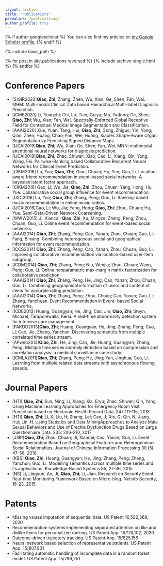 ```yaml
---
layout: archive
title: "Publications"
permalink: /publications/
author_profile: true
---
```


{% if author.googlescholar %}
  You can also find my articles on <u><a href="{{author.googlescholar}}">my Google Scholar profile</a>.</u>
{% endif %}

{% include base_path %}

{% for post in site.publications reversed %}
  {% include archive-single.html %}
{% endfor %}


Conference Papers
======
* [SIGIR2020]<b>Qiao, Zhi</b>; Zhang, Zhen; Wu, Xian; Ge, Shen; Fan, Wei. MHM: Multi-modal Clinical Data based Hierarchical Multi-label Diagnosis Prediction. 
* [ICME2020] Li, Yongzhi; Chi, Lu; Tian, Guiyu; Mu, Yadong; Ge, Shen; <b>Qiao, Zhi</b>; Wu, Xian; Fan, Wei. Spectrally-Enforced Global Receptive Field for Contextual Medical Image Segmentation and Classification. 
* [AAAI2020] Xue, Yuan; Tang, Hui; <b>Qiao, Zhi</b>; Gong, Zhiguo; Yin, Yong; Qian, Zhen; Huang, Chao; Fan, Wei; Huang, Xiaolei. Shape-Aware Organ Segmentation vy Predicting Signed Distance Maps. 
* [IJCAI2019]<b>Qiao, Zhi</b>; Wu, Xian; Ge, Shen; Fan, Wei. MNN: multimodal attentional neural networks for diagnosis prediction. 
* [IJCAI2018]<b>Qiao, Zhi</b>; Zhao, Shiwan; Xiao, Cao; Li, Xiang; Qin, Yong; Wang, Fei. Pairwise-Ranking based Collaborative Recurrent Neural Networks for Clinical Event Prediction.
* [CIKM2016] Lu, Yao; <b>Qiao, Zhi</b>; Zhou, Chuan; Hu, Yue; Guo, Li. Location-aware friend recommendation in event-based social networks: A bayesian latent factor approach. 
* [CIKM2016] Gao, Li; Wu, Jia; <b>Qiao, Zhi</b>; Zhou, Chuan; Yang, Hong; Hu, Yue. Collaborative social group influence for event recommendation. 
* [DSC2016]  Lu, Yao; <b>Qiao, Zhi</b>; Zhang, Peng; Guo, Li. Ranking-based music recommendation in online music radios. 
* [IJCAI2016]Gao, Li; Wu, Jia; Yang, Hong; <b>Qiao, Zhi</b>; Zhou, Chuan; Hu, Yue. Semi-Data-Driven Network Coarsening. 
* [WWW2015]  Ji, Xiancai; <b>Qiao, Zhi</b>; Xu, Mingze; Zhang, Peng; Zhou, Chuan; Guo, Li. Online event recommendation for event-based social networks. 
* [AAAI2014] <b>Qiao, Zhi</b>; Zhang, Peng; Cao, Yanan; Zhou, Chuan; Guo, Li; Fang, Binxing. Combining heterogenous social and geographical information for event recommendation. 
* [ICCS2014] <b>Qiao, Zhi</b>; Zhang, Peng; Cao, Yanan; Zhou, Chuan; Guo, Li. Improving collaborative recommendation via location-based user-item subgroup. 
* [ICDM2014] <b>Qiao, Zhi</b>; Zhang, Peng; Niu, Wenjia; Zhou, Chuan; Wang, Peng; Guo, Li. Online nonparametric max-margin matrix factorization for collaborative prediction. 
* [AAAI2014] <b>Qiao, Zhi</b>; Zhang, Peng; He, Jing; Cao, Yanan; Zhou, Chuan; Guo, Li. Combining geographical information of users and content of items for accurate rating prediction. 
* [AAAI2014] <b>Qiao, Zhi</b>; Zhang, Peng; Zhou, Chuan; Cao, Yanan; Guo, Li; Zhang, Yanchuan. Event Recommendation in Event- based Social Networks. 
* [ICDE2013] Huang, Guangyan; He, Jing; Cao, Jie; <b>Qiao, Zhi</b>; Steyn, Michael; Taraporewalla, Kersi. A real-time abnormality detection system for intensive care management. 
* [PAKDD2013]<b>Qiao, Zhi</b>; Huang, Guangyan; He, Jing; Zhang, Peng; Guo, Li; Cao, Jie; Zhang, Yanchun. Discovering semantics from multiple correlated time series stream. 
* [APweb2012]<b>Qiao, Zhi</b>; He, Jing; Cao, Jie; Huang, Guangyan; Zhang, Peng. Multiple time series anomaly detection based on compression and correlation analysis: a medical surveillance case study. 
* [ICMLA2011]<b>Qiao, Zhi</b>; Zhang, Peng; He, Jing; Yan, Jinghua; Guo, Li. Learning from multiple related data streams with asynchronous flowing speeds. 

Journal Papers
======
* [HTI] <b>Qiao, Zhi</b>; Sun, Ning; Li, Xiang; Xia, Eryu; Zhao, Shiwan; Qin, Yong. Using Machine Learning Approaches for Emergency Room Visit Prediction based on Electronic Health Record Data. 247:111-115, 2018
* [HTI] <b>Qiao, Zhi</b>; Li, X; Liu, H; Zhang, Lei; Cao, J; Xie, G; Qin, N; Jiang, Hui; Lin, H. Using Statistics and Data MiningApproaches to Analyze Male Sexual Behaviors and Use of Erectile Dysfunction Drugs Based on Large Questionnaire Data. 235: 206-210, 2017
* [JSIP]<b>Qiao, Zhi</b>; Zhou, Chuan; Ji, Xiancai; Cao, Yanan; Guo, Li. Event Recommendation Based on Geographical Features and Heterogeneous Social Relationships. Journal of Chinese Information Processing 30 (5), 47-56, 2016
* [KBS] <b>Qiao, Zhi</b>; Huang, Guangyan; He, Jing; Zhang, Peng; Zhang, Yanchun; Guo, Li. Modelling semantics across multiple time series and its applications. Knowledge-Based Systems 85, 27-36, 2015
* [NS]  Li, Lingyun; Ao, Ji; <b>Qiao, Zhi</b>; Li, Jian. Research on Security Event Real-time Monitoring Framework Based on Micro-blog. Netinfo Security, 16-23, 2015

Patents
======
* Missing values imputation of sequential data. US Patent 10,592,368, 2020
* Recommendation systems implementing separated attention on like and dislike items for personalized ranking. US Patent App. 16/175,102, 2020
* Outcome-driven trajectory tracking. US Patent App. 15/825,156
* Neural network based selection of representative patients. US Patent App. 15/807,931
* Facilitating automatic handling of incomplete data in a random forest model. US Patent App. 15/796,251
